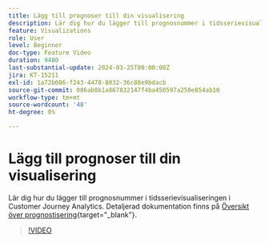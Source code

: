 ```yaml
---
title: Lägg till prognoser till din visualisering
description: Lär dig hur du lägger till prognosnummer i tidsserievisualiseringen i Customer Journey Analytics.
feature: Visualizations
role: User
level: Beginner
doc-type: Feature Video
duration: 9480
last-substantial-update: 2024-03-25T00:00:00Z
jira: KT-15211
exl-id: 1a72b086-f243-4478-8032-36c88e9bdacb
source-git-commit: 086ab8b1a867832147f4ba458597a250e854ab10
workflow-type: tm+mt
source-wordcount: '48'
ht-degree: 0%

---
```


# Lägg till prognoser till din visualisering

Lär dig hur du lägger till prognosnummer i tidsserievisualiseringen i Customer Journey Analytics. Detaljerad dokumentation finns på [Översikt över prognostisering](https://experienceleague.adobe.com/sv/docs/analytics-platform/using/cja-workspace/forecasting/forecasting#){target="_blank"}.

>[!VIDEO](https://video.tv.adobe.com/v/3443837/?learn=on&captions=swe)
